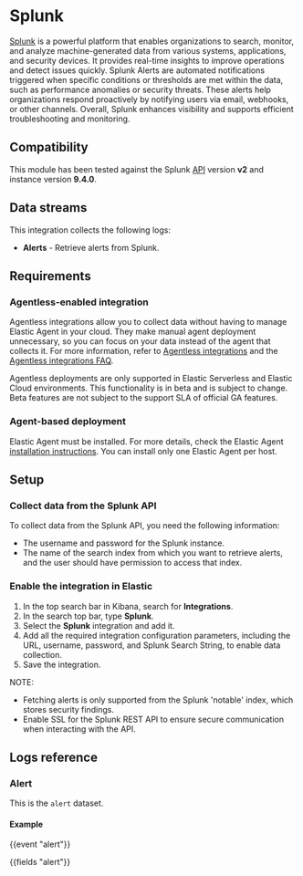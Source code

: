 # Splunk

[Splunk](https://www.splunk.com/) is a powerful platform that enables organizations to search, monitor, and analyze machine-generated data from various systems, applications, and security devices. It provides real-time insights to improve operations and detect issues quickly. Splunk Alerts are automated notifications triggered when specific conditions or thresholds are met within the data, such as performance anomalies or security threats. These alerts help organizations respond proactively by notifying users via email, webhooks, or other channels. Overall, Splunk enhances visibility and supports efficient troubleshooting and monitoring.

## Compatibility

This module has been tested against the Splunk [API](https://docs.splunk.com/Documentation/Splunk/9.4.0/RESTREF/RESTsearch) version **v2** and instance version **9.4.0**.

## Data streams

This integration collects the following logs:

- **Alerts** - Retrieve alerts from Splunk.

## Requirements

### Agentless-enabled integration

Agentless integrations allow you to collect data without having to manage Elastic Agent in your cloud. They make manual agent deployment unnecessary, so you can focus on your data instead of the agent that collects it. For more information, refer to [Agentless integrations](https://www.elastic.co/guide/en/serverless/current/security-agentless-integrations.html) and the [Agentless integrations FAQ](https://www.elastic.co/guide/en/serverless/current/agentless-integration-troubleshooting.html).

Agentless deployments are only supported in Elastic Serverless and Elastic Cloud environments.  This functionality is in beta and is subject to change. Beta features are not subject to the support SLA of official GA features.

### Agent-based deployment

Elastic Agent must be installed. For more details, check the Elastic Agent [installation instructions](docs-content://reference/fleet/install-elastic-agents.md). You can install only one Elastic Agent per host.

## Setup

### Collect data from the Splunk API

To collect data from the Splunk API, you need the following information:

- The username and password for the Splunk instance.
- The name of the search index from which you want to retrieve alerts, and the user should have permission to access that index.

### Enable the integration in Elastic

1. In the top search bar in Kibana, search for **Integrations**.
2. In the search top bar, type **Splunk**.
3. Select the **Splunk** integration and add it.
4. Add all the required integration configuration parameters, including the URL, username, password, and Splunk Search String, to enable data collection.
5. Save the integration.

NOTE:
- Fetching alerts is only supported from the Splunk 'notable' index, which stores security findings.
- Enable SSL for the Splunk REST API to ensure secure communication when interacting with the API.

## Logs reference

### Alert

This is the `alert` dataset.

#### Example

{{event "alert"}}

{{fields "alert"}}

